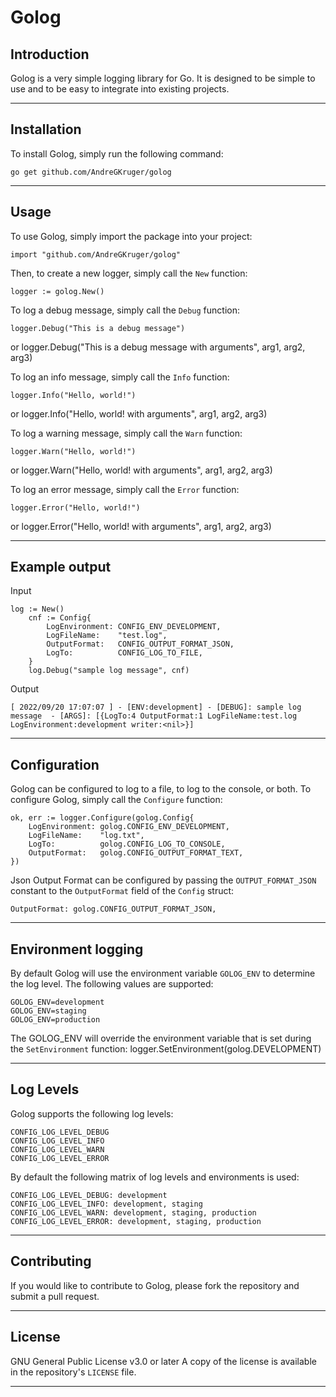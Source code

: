 # Golog

## Introduction
Golog is a very simple logging library for Go. It is designed to be simple to use and to be easy to integrate into existing projects.

---

## Installation
To install Golog, simply run the following command:

    go get github.com/AndreGKruger/golog

---

## Usage
To use Golog, simply import the package into your project:

    import "github.com/AndreGKruger/golog"

Then, to create a new logger, simply call the `New` function:

    logger := golog.New()

To log a debug message, simply call the `Debug` function:

    logger.Debug("This is a debug message")
or 
    logger.Debug("This is a debug message with arguments", arg1, arg2, arg3)

To log an info message, simply call the `Info` function:
    
    logger.Info("Hello, world!")
or
    logger.Info("Hello, world! with arguments", arg1, arg2, arg3)

To log a warning message, simply call the `Warn` function:

    logger.Warn("Hello, world!")
or
    logger.Warn("Hello, world! with arguments", arg1, arg2, arg3)

To log an error message, simply call the `Error` function:
    
    logger.Error("Hello, world!")
or
    logger.Error("Hello, world! with arguments", arg1, arg2, arg3)

---

## Example output
Input

    log := New()
        cnf := Config{
            LogEnvironment: CONFIG_ENV_DEVELOPMENT,
            LogFileName:    "test.log",
            OutputFormat:   CONFIG_OUTPUT_FORMAT_JSON,
            LogTo:          CONFIG_LOG_TO_FILE,
        }
        log.Debug("sample log message", cnf)

Output

    [ 2022/09/20 17:07:07 ] - [ENV:development] - [DEBUG]: sample log message  - [ARGS]: [{LogTo:4 OutputFormat:1 LogFileName:test.log LogEnvironment:development writer:<nil>}]

---

## Configuration
Golog can be configured to log to a file, to log to the console, or both. To configure Golog, simply call the `Configure` function:

    ok, err := logger.Configure(golog.Config{
        LogEnvironment: golog.CONFIG_ENV_DEVELOPMENT,
        LogFileName:    "log.txt",
        LogTo:          golog.CONFIG_LOG_TO_CONSOLE,
        OutputFormat:   golog.CONFIG_OUTPUT_FORMAT_TEXT,
    })

Json Output Format can be configured by passing the `OUTPUT_FORMAT_JSON` constant to the `OutputFormat` field of the `Config` struct:

    OutputFormat: golog.CONFIG_OUTPUT_FORMAT_JSON,

---

## Environment logging
By default Golog will use the environment variable `GOLOG_ENV` to determine the log level. The following values are supported:
    
    GOLOG_ENV=development
    GOLOG_ENV=staging
    GOLOG_ENV=production

The GOLOG_ENV will override the environment variable that is set during the `SetEnvironment` function:
    logger.SetEnvironment(golog.DEVELOPMENT)

---

## Log Levels
Golog supports the following log levels:

    CONFIG_LOG_LEVEL_DEBUG
    CONFIG_LOG_LEVEL_INFO
    CONFIG_LOG_LEVEL_WARN
    CONFIG_LOG_LEVEL_ERROR

By default the following matrix of log levels and environments is used:

    CONFIG_LOG_LEVEL_DEBUG: development
    CONFIG_LOG_LEVEL_INFO: development, staging
    CONFIG_LOG_LEVEL_WARN: development, staging, production
    CONFIG_LOG_LEVEL_ERROR: development, staging, production

---

## Contributing
If you would like to contribute to Golog, please fork the repository and submit a pull request.

---

## License 
GNU General Public License v3.0 or later
A copy of the license is available in the repository's `LICENSE` file.

---
